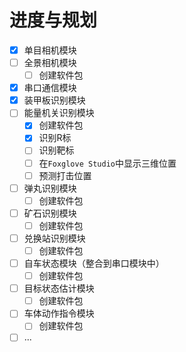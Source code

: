 # 进度与规划

- [x] 单目相机模块
- [ ] 全景相机模块
  - [ ] 创建软件包
- [x] 串口通信模块
- [x] 装甲板识别模块
- [ ] 能量机关识别模块
  - [x] 创建软件包
  - [x] 识别R标
  - [ ] 识别靶标
  - [ ] 在`Foxglove Studio`中显示三维位置
  - [ ] 预测打击位置
- [ ] 弹丸识别模块
  - [ ] 创建软件包
- [ ] 矿石识别模块
  - [ ] 创建软件包
- [ ] 兑换站识别模块
  - [ ] 创建软件包
- [ ] 自车状态模块（整合到串口模块中）
  - [ ] 创建软件包
- [ ] 目标状态估计模块
  - [ ] 创建软件包
- [ ] 车体动作指令模块
  - [ ] 创建软件包
- [ ] ...